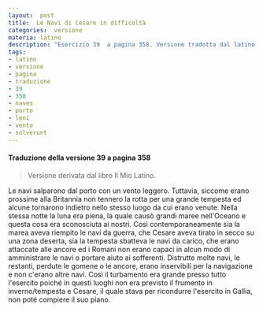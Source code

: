 ```yaml
---
layout:  post
title:  Le Navi di Cesare in difficoltà
categories:  versione
materia: latino
description: "Esercizio 39  a pagina 358. Versione tradotta dal latino su Cesare e le sue navi in difficoltà. "
tags:
- latino
- versione
- pagina
- traduzione
- 39
- 358
- naves
- porto
- leni
- vento
- solverunt
---
```


#### Traduzione della versione 39 a pagina 358

> Versione derivata dal libro Il Mio Latino.


Le navi salparono dal porto con un vento leggero. Tuttavia, siccome erano prossime alla Britannia non tennero la rotta per una grande tempesta ed alcune tornarono indietro nello stesso luogo da cui erano venute. Nella stessa notte la luna era piena, la quale causò grandi maree nell'Oceano e questa cosa era sconosciuta ai nostri. Così contemporaneamente sia la marea aveva riempito le navi da guerra, che Cesare aveva tirato in secco su una zona deserta, sia la tempesta sbatteva le navi da carico, che erano attaccate alle ancore ed i Romani non erano capaci in alcun modo di amministrare le navi  o portare aiuto ai sofferenti. Distrutte molte navi, le restanti, perdute le gomene o le ancore, erano inservibili per la navigazione e non c'erano altre navi. Così il turbamento era grande presso tutto l'esercito poiché in questi luoghi non era previsto il frumento in inverno/tempesta e Cesare, il quale stava per ricondurre l'esercito in Gallia, non poté compiere il suo piano.